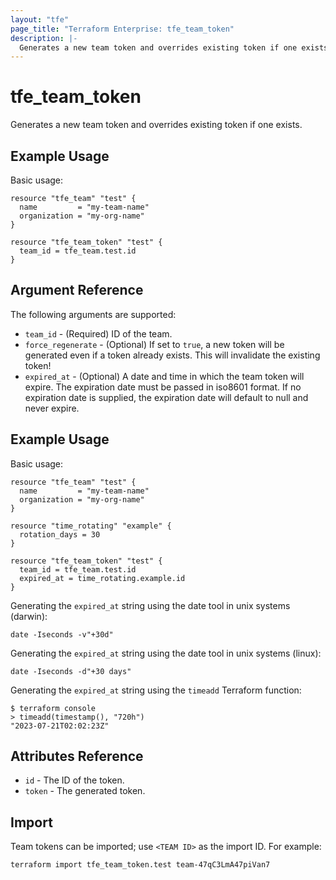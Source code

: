 ```yaml
---
layout: "tfe"
page_title: "Terraform Enterprise: tfe_team_token"
description: |-
  Generates a new team token and overrides existing token if one exists.
---
```


# tfe_team_token

Generates a new team token and overrides existing token if one exists.

## Example Usage

Basic usage:

```hcl
resource "tfe_team" "test" {
  name         = "my-team-name"
  organization = "my-org-name"
}

resource "tfe_team_token" "test" {
  team_id = tfe_team.test.id
}
```

## Argument Reference

The following arguments are supported:

* `team_id` - (Required) ID of the team.
* `force_regenerate` - (Optional) If set to `true`, a new token will be
  generated even if a token already exists. This will invalidate the existing
  token!
* `expired_at` - (Optional) A date and time in which the team token will expire. The expiration date must be passed in
iso8601 format. If no expiration date is supplied, the expiration date will default to null and never expire.

## Example Usage

Basic usage:
```hcl
resource "tfe_team" "test" {
  name         = "my-team-name"
  organization = "my-org-name"
}

resource "time_rotating" "example" {
  rotation_days = 30
}

resource "tfe_team_token" "test" {
  team_id = tfe_team.test.id
  expired_at = time_rotating.example.id
}
```

Generating the `expired_at` string using the date tool in unix systems (darwin):
```
date -Iseconds -v"+30d"
```

Generating the `expired_at` string using the date tool in unix systems (linux):
```
date -Iseconds -d"+30 days"
```

Generating the `expired_at` string using the `timeadd` Terraform function:
```
$ terraform console
> timeadd(timestamp(), "720h")
"2023-07-21T02:02:23Z"
```

## Attributes Reference

* `id` - The ID of the token.
* `token` - The generated token.

## Import

Team tokens can be imported; use `<TEAM ID>` as the import ID. For example:

```shell
terraform import tfe_team_token.test team-47qC3LmA47piVan7
```
